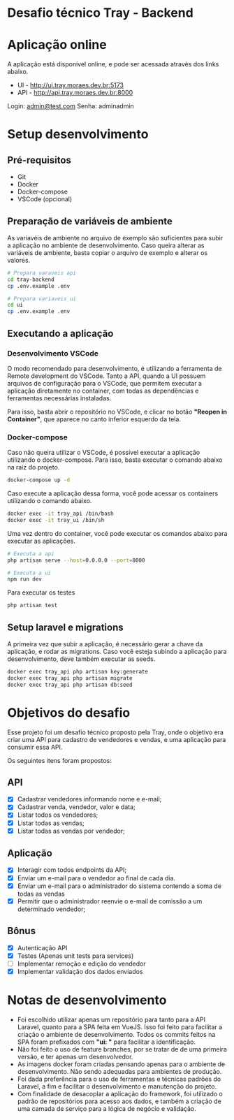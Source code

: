 # Desafio técnico Tray - Backend

# Aplicação online
A aplicação está disponível online, e pode ser acessada através dos links abaixo.
- UI - http://ui.tray.moraes.dev.br:5173
- API - http://api.tray.moraes.dev.br:8000

Login: admin@test.com
Senha: adminadmin


# Setup desenvolvimento
## Pré-requisitos
- Git
- Docker
- Docker-compose
- VSCode (opcional)

## Preparação de variáveis de ambiente
As variavéis de ambiente no arquivo de exemplo são suficientes para subir a aplicação
no ambiente de desenvolvimento.
Caso queira alterar as variáveis de ambiente, basta copiar o arquivo de exemplo e
alterar os valores.
```sh
# Prepara varaveis api
cd tray-backend
cp .env.example .env

# Prepara variaveis ui
cd ui
cp .env.example .env
```

## Executando a aplicação
### Desenvolvimento VSCode
O modo recomendado para desenvolvimento, é utilizando a ferramenta de Remote development do VSCode.
Tanto a API, quando a UI possuem arquivos de configuração para o VSCode,
que permitem executar a aplicação diretamente no container,
com todas as dependências e ferramentas necessárias instaladas.

Para isso, basta abrir o repositório no VSCode, e clicar no botão **"Reopen in Container"**,
que aparece no canto inferior esquerdo da tela.

### Docker-compose
Caso não queira utilizar o VSCode, é possível executar a aplicação utilizando o docker-compose.
Para isso, basta executar o comando abaixo na raiz do projeto.
```sh
docker-compose up -d
```

Caso execute a aplicação dessa forma, você pode acessar os containers utilizando o comando abaixo.
```sh
docker exec -it tray_api /bin/bash
docker exec -it tray_ui /bin/sh
```

Uma vez dentro do container, você pode executar os comandos abaixo para executar as aplicações.
```sh
# Executa a api
php artisan serve --host=0.0.0.0 --port=8000

# Executa a ui
npm run dev
```

Para executar os testes
```sh
php artisan test
```

## Setup laravel e migrations
A primeira vez que subir a aplicação, é necessário gerar a chave da aplicação,
e rodar as migrations.
Caso você esteja subindo a aplicação para desenvolvimento, deve também executar as seeds.

```sh
docker exec tray_api php artisan key:generate
docker exec tray_api php artisan migrate
docker exec tray_api php artisan db:seed
```

# Objetivos do desafio
Esse projeto foi um desafio técnico proposto pela Tray, onde o objetivo era criar uma API
para cadastro de vendedores e vendas, e uma aplicação para consumir essa API.

Os seguintes itens foram propostos:
## API
- [x] Cadastrar vendedores informando nome e e-mail;
- [x] Cadastrar venda, vendedor, valor e data;
- [x] Listar todos os vendedores;
- [x] Listar todas as vendas;
- [x] Listar todas as vendas por vendedor;

## Aplicação
- [x] Interagir com todos endpoints da API;
- [x] Enviar um e-mail para o vendedor ao final de cada dia.
- [x] Enviar um e-mail para o administrador do sistema contendo a soma de todas as vendas
- [x] Permitir que o administrador reenvie o e-mail de comissão a um determinado vendedor;

## Bônus
- [x] Autenticação API
- [x] Testes (Apenas unit tests para services)
- [ ] Implementar remoção e edição do vendedor
- [x] Implementar validação dos dados enviados

# Notas de desenvolvimento
- Foi escolhido utilizar apenas um repositório para tanto para a API Laravel,
quanto para a SPA feita em VueJS.
Isso foi feito para facilitar a criação o ambiente de desenvolvimento.
Todos os commits feitos na SPA foram prefixados com **"ui: "** para facilitar a identificação.
- Não foi feito o uso de feature branches, por se tratar de de uma primeira versão,
e ter apenas um desenvolvedor.
- As imagens docker foram criadas pensando apenas para o ambiente de desenvolvimento.
Não sendo adequadas para ambientes de produção.
- Foi dada preferência para o uso de ferramentas e técnicas padrões do Laravel,
a fim e facilitar o desenvolvimento e manutenção do projeto.
- Com finalidade de desacoplar a aplicação do framework,
foi utilizado o padrão de repositórios para acesso aos dados,
e também a criação de uma camada de serviço para a lógica de negócio e validação.

